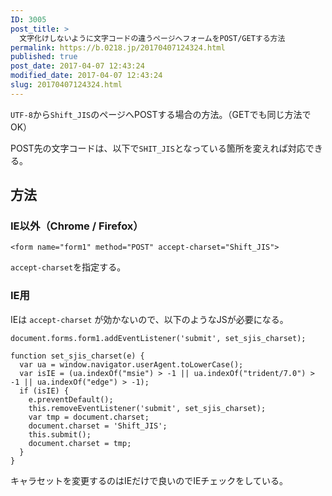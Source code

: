 ```yaml
---
ID: 3005
post_title: >
  文字化けしないように文字コードの違うページへフォームをPOST/GETする方法
permalink: https://b.0218.jp/20170407124324.html
published: true
post_date: 2017-04-07 12:43:24
modified_date: 2017-04-07 12:43:24
slug: 20170407124324.html
---
```

<code>UTF-8</code>から<code>Shift_JIS</code>のページへPOSTする場合の方法。（GETでも同じ方法でOK）

POST先の文字コードは、以下で<code>SHIT_JIS</code>となっている箇所を変えれば対応できる。
<!--more-->

<h2>方法</h2>

<h3>IE以外（Chrome / Firefox）</h3>

<pre><code class="language-markup">&lt;form name="form1" method="POST" accept-charset="Shift_JIS"&gt;
</code></pre>

<code>accept-charset</code>を指定する。

<h3>IE用</h3>

IEは <code>accept-charset</code> が効かないので、以下のようなJSが必要になる。

<pre><code class="language-javascript">document.forms.form1.addEventListener('submit', set_sjis_charset);

function set_sjis_charset(e) {
  var ua = window.navigator.userAgent.toLowerCase();
  var isIE = (ua.indexOf("msie") &gt; -1 || ua.indexOf("trident/7.0") &gt; -1 || ua.indexOf("edge") &gt; -1);
  if (isIE) {
    e.preventDefault();
    this.removeEventListener('submit', set_sjis_charset);
    var tmp = document.charset;
    document.charset = 'Shift_JIS';
    this.submit();
    document.charset = tmp;
  }
}
</code></pre>

キャラセットを変更するのはIEだけで良いのでIEチェックをしている。